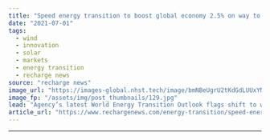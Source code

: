 ```yaml
---
title: "Speed energy transition to boost global economy 2.5% on way to 'climate safety' -  Irena"
date: "2021-07-01"
tags: 
  - wind
  - innovation
  - solar
  - markets
  - energy transition
  - recharge news
source: "recharge news"
image_url: "https://images-global.nhst.tech/image/bmNBeUgrU2tKdGdLUUxYNFd6Q09zM0wzY2YxRU12Q2I3b3E5RzI0MTczUT0=/nhst/binary/d698a0bee09e9f7309db20a11634c4dd"
image_fp: "/assets/img/post_thumbnails/129.jpg"
lead: "Agency’s latest World Energy Transition Outlook flags shift to wind and solar-led energy systems would 'instigate profound changes across economies and societies' but cost $4.4trn a year"
article_url: "https://www.rechargenews.com/energy-transition/speed-energy-transition-to-boost-global-economy-2-5-on-way-to-climate-safety-irena/2-1-1034063"
---
```


---
